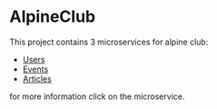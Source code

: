 # AlpineClub

This project contains 3 microservices for alpine club:
- [Users](https://github.com/AlenSkorjanc/AlpineClub/tree/main/Users)
- [Events](https://github.com/AlenSkorjanc/AlpineClub/tree/main/Events)
- [Articles](https://github.com/AlenSkorjanc/AlpineClub/tree/main/Events)

for more information click on the microservice.
